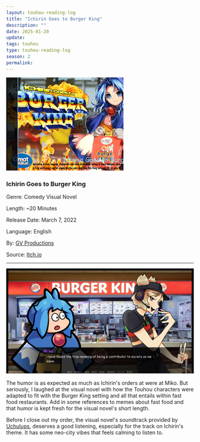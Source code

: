 ```yaml
---
layout: touhou-reading-log
title: "Ichirin Goes to Burger King"
description: ""
date: 2025-01-20
update: 
tags: touhou
type: touhou-reading-log
season: 2
permalink:
---
```

![Ichirin Goes to Burger King.png](/images/indexes-extras/touhou-reading-log/S2/01/ichirinCover.webp)

### Ichirin Goes to Burger King
Genre: Comedy Visual Novel

Length: ~20 Minutes

Release Date: March 7, 2022

Language: English

By: [GV Productions](https://gv-productions.itch.io/)

Source: [Itch.io](https://gv-productions.itch.io/ichirin-goes-to-burger-king)
- - -

![Miko.webp](/images/indexes-extras/touhou-reading-log/S2/01/Miko.webp)

The humor is as expected as much as Ichirin's orders at were at Miko. But seriously, I laughed at the visual novel with how the Touhou characters were adapted to fit with the Burger King setting and all that entails within fast food restaurants. Add in some references to memes about fast food and that humor is kept fresh for the visual novel's short length.

Before I close out my order, the visual novel's soundtrack provided by [Uchulups](https://youtube.com/playlist?list=PLkK2kI-oVcg8uplAgKuEiKBvV86f5s5ge&si=dpgNRmWOfUVBgZW2), deserves a good listening, especially for the track on Ichirin's theme. It has some neo-city vibes that feels calming to listen to.